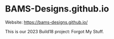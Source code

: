 # BAMS-Designs.github.io

Website: https://bams-designs.github.io/

This is our 2023 Build18 project: Forgot My Stuff.
